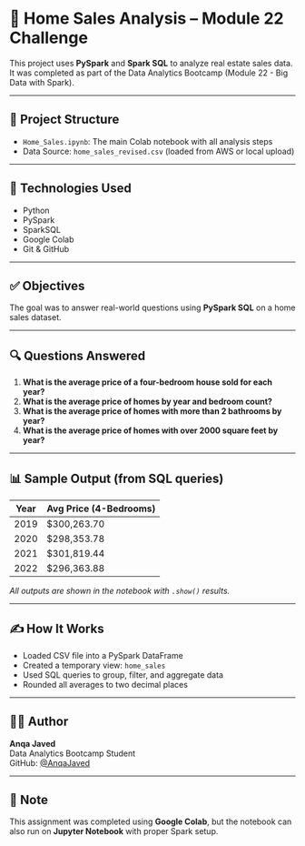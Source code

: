 # 🏡 Home Sales Analysis – Module 22 Challenge

This project uses **PySpark** and **Spark SQL** to analyze real estate sales data.  
It was completed as part of the Data Analytics Bootcamp (Module 22 - Big Data with Spark).

---

## 📁 Project Structure

- `Home_Sales.ipynb`: The main Colab notebook with all analysis steps
- Data Source: `home_sales_revised.csv` (loaded from AWS or local upload)

---

## 🚀 Technologies Used

- Python
- PySpark
- SparkSQL
- Google Colab
- Git & GitHub

---

## ✅ Objectives

The goal was to answer real-world questions using **PySpark SQL** on a home sales dataset.

---

## 🔍 Questions Answered

1. **What is the average price of a four-bedroom house sold for each year?**
2. **What is the average price of homes by year and bedroom count?**
3. **What is the average price of homes with more than 2 bathrooms by year?**
4. **What is the average price of homes with over 2000 square feet by year?**

---

## 📊 Sample Output (from SQL queries)

| Year | Avg Price (4-Bedrooms) |
|------|------------------------|
| 2019 | $300,263.70            |
| 2020 | $298,353.78            |
| 2021 | $301,819.44            |
| 2022 | $296,363.88            |

*All outputs are shown in the notebook with `.show()` results.*

---

## ✍️ How It Works

- Loaded CSV file into a PySpark DataFrame
- Created a temporary view: `home_sales`
- Used SQL queries to group, filter, and aggregate data
- Rounded all averages to two decimal places

---

## 🙋‍♀️ Author

**Anqa Javed**  
Data Analytics Bootcamp Student  
GitHub: [@AnqaJaved](https://github.com/AnqaJaved)

---

## 📌 Note

This assignment was completed using **Google Colab**, but the notebook can also run on **Jupyter Notebook** with proper Spark setup.

